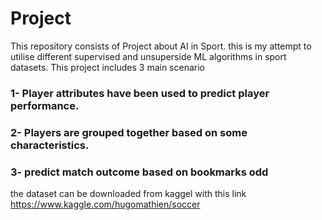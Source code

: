 #  Project 
This repository consists of Project about AI in Sport. 
this is my attempt to utilise  different supervised and unsuperside ML algorithms in sport datasets. 
This project includes 3 main scenario
### 1- Player attributes have been used to predict player performance.
### 2- Players are grouped together based on some characteristics.
### 3- predict match outcome based on bookmarks odd 
the dataset can be downloaded from kaggel with this link 
https://www.kaggle.com/hugomathien/soccer


